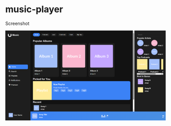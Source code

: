 # music-player
Screenshot

<img src="https://github.com/IvyPear/music-player/blob/main/Screenshot%202025-10-23%20091348.png" width="800" />
